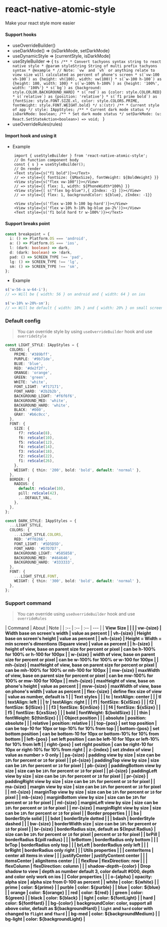 # react-native-atomic-style

Make your react style more easier

#### Support hooks

- useOverrideBuilder()
- useDarkMode() => {isDarkMode, setDarkMode}
- useDynamicStyle => [currentStyle, isDarkMode]
- useStyleBuilder => { `` ts /** * Convert tachyons syntax string to react native style * @param styleString String of multi prefix tachyons syntax * @example * // Note: `vw` and `vh` or anything relate to view size will calculated as percent of phone's screen * s(`vw-100 vh-100`) as {height: vh(100), width: vw(100)} * s(`w-100 h-100`) as {height: 100, width: 100} * s(`w-100% h-100%`) as {height: '100%', width: '100%'} * s(`bg`) as {background: style.COLOR.BACKGROUND_HARD} * s(`red`) as {color: style.COLOR.RED} * s(`relative`) as {position: 'relative'} * s(`f1 prime bold`) as {fontSize: style.FONT.SIZE.xl, color: style.COLORS.PRIME, fontWeight: style.FONT.WEIGHT.bold} */ s:(str) /** * Current style of app */ style: IAppStyles; /** * Current dark mode status */ isDarkMode: boolean; /** * Set dark mode status */ setDarkMode: (u: React.SetStateAction<boolean>) => void;  `` }
- useOverrideRules(rules)

#### Import hook and using it

- Example

```tsx
    import { useStyleBuilder } from 'react-native-atomic-style';
    // On function component body
    const { s } = useStyleBuilder();
    // On render
    <Text style={s("f1 bold")}></Text>
    // => style={{ fontSize: {$MaxSize}, fontWeight: ${BoldWeight} }}
    <View style={s("flex vw-100")}></View>
    // => style={{ flex: 1, width: ${PhoneWidth*100%} }}
    <View style={[ s("flex bg-blue"),{ zIndex: -1} ]}></View>
    // => style={{ flex: 1, backgroundColor: ${blue}, zIndex: -1}}

    <View style={s('flex w-100 h-100 bg-hard')}></View>
    <View style={s('flex w-10% h-10% bg-blue pa-2%')}></View>
    <Text style={s('f1 bold hard tr w-100%')}></Text>
```

#### Support breaks point

```ts
const breakpoint = {
  i: () => Platform.OS === 'android',
  a: () => Platform.OS === 'ios',
  l: (dark: boolean) => dark,
  d: (dark: boolean) => !dark,
  pad: () => SCREEN_TYPE !== 'pad',
  lg: () => SCREEN_TYPE !== 'lg',
  sm: () => SCREEN_TYPE !== 'sm',
};
```

- Example

```ts
s('w-56-a w-64-i');
// => Will be { width: 56 } on android and { width: 64 } on ios

s('w-10% w-20%-sm');
// => Will be default { width: 10% } and { width: 20% } on small screen
```

### Default config

> You can override style by using `useOverrideBuilder` hook and use `overrideStyle`

```ts
const LIGHT_STYLE: IAppStyles = {
  COLORS: {
    PRIME: '#389bff',
    PURPLE: '#9b71de',
    BLUE: 'blue',
    RED: '#de2f2f',
    ORANGE: 'orange',
    GREEN: 'green',
    WHITE: 'white',
    FONT_LIGHT: '#717171',
    FONT_HARD: '#2b2b2b',
    BACKGROUND_LIGHT: '#f6f6f6',
    BACKGROUND_MED: 'white',
    BACKGROUND_HARD: 'white',
    BLACK: '#000',
    GRAY: '#b6c0cc',
  },
  FONT: {
    SIZE: {
      f7: reScale(8),
      f6: reScale(10),
      f5: reScale(12),
      f4: reScale(14),
      f3: reScale(18),
      f2: reScale(22),
      f1: reScale(26),
    },
    WEIGHT: { thin: '200', bold: 'bold', default: 'normal' },
  },
  BORDER: {
    RADIUS: {
      default: reScale(10),
      pill: reScale(42),
      ...DEFAULT_VAL,
    },
  },
};

const DARK_STYLE: IAppStyles = {
  ...LIGHT_STYLE,
  COLORS: {
    ...LIGHT_STYLE.COLORS,
    RED: '#ff0266',
    FONT_LIGHT: '#5D5D5D',
    FONT_HARD: '#D7D7D7',
    BACKGROUND_LIGHT: '#585858',
    BACKGROUND_MED: '#464646',
    BACKGROUND_HARD: '#333333',
  },
  FONT: {
    ...LIGHT_STYLE.FONT,
    WEIGHT: { thin: '300', bold: 'bold', default: 'normal' },
  },
};
```

### Support command

> You can override using `useOverrideBuilder` hook and use `overrideRules`

| Command | About | Note |
| :-- | :-- | :-- | --- |
| <b>View Size |  |  |
| vw-{size} | Width base on screen's width | value as percent |
| vh-{size} | Height base on screen's height | value as percent |
| wh-{size} | Height = Width = min screen's dimentions (Square view) | value as percent |
| h-{size} | height of view, base on parent size for percent or pixel | can be h-100% for 100% or h-100 for 100px |
| w-{size} | width of view, base on parent size for percent or pixel | can be w-100% for 100% or w-100 for 100px |
| mh-{size} | maxHeight of view, base on parent size for percent or pixel | can be mh-100% for 100% or mh-100 for 100px |
| mw-{size} | maxWidth of view, base on parent size for percent or pixel | can be mw-100% for 100% or mw-100 for 100px |
| mvh-{size} | maxHeight of view, base on phone's height | value as percent |
| mvw-{size} | maxWidth of view, base on phone's width | value as percent |
| flex-{size} | define flex size of view | value as number, default is 1 |
| <b>Text styles |  |
| tc | textAlign: center |  |
| tl | textAlign: left |  |
| tr | textAlign: right |  |
| f1 | fontSize: \${xlSize} |  |
| f2 | fontSize: \${lSize} |  |
| f3 | fontSize: \${mSize} |  |
| f4 | fontSize: \${sSize} |  |
| f5 | fontSize: \${xsSize} |  |
| bold | fontWeight: \${boldSize} |  |
| thin | fontWeight: \${thinSize} |  |
| <b>Object position |  |
| absolute | position: absolute |  |
| relative | position: relative |  |
| top-{pos} | set top position | can be top-10 for 10px or top-10% for 10% from top |
| bottom-{pos} | set bottom position | can be bottom-10 for 10px or bottom-10% for 10% from bottom |
| left-{pos} | set left position | can be left-10 for 10px or left-10% for 10% from left |
| right-{pos} | set right position | can be right-10 for 10px or right-10% for 10% from right |
| z-{index} | set zIndex of view | value as number > 0 only |
| pa-{size} | padding view by size | size can be `10%` for percent or `10` for pixel |
| pt-{size} | paddingTop view by size | size can be `10%` for percent or `10` for pixel |
| pb-{size} | paddingBottom view by size | size can be `10%` for percent or `10` for pixel |
| pl-{size} | paddingLeft view by size | size can be `10%` for percent or `10` for pixel |
| pr-{size} | paddingRight view by size | size can be `10%` for percent or `10` for pixel |
| ma-{size} | margin view by size | size can be `10%` for percent or `10` for pixel |
| mt-{size} | marginTop view by size | size can be `10%` for percent or `10` for pixel |
| mb-{size} | marginBottom view by size | size can be `10%` for percent or `10` for pixel |
| ml-{size} | marginLeft view by size | size can be `10%` for percent or `10` for pixel |
| mr-{size} | marginRight view by size | size can be `10%` for percent or `10` for pixel |
| <b>Border properties |  |
| ba | borderStyle solid |  |
| bdot | borderStyle dotted |  |
| bdash | borderStyle dashed |  |
| bw-{size} | borderWidth size | size can be `10%` for percent or `10` for pixel |
| br-{size} | borderRadius size, default as \${Input Radius} | size can be `10%` for percent or `10` for pixel | percent or `10` for pixel |
| brPill | borderRadius \${pill radius} |  |
| brBottom | borderRadius only bottom |  |
| brTop | borderRadius only top |  |
| brLeft | borderRadius only left |  |
| brRight | borderRadius only right |  |
| <b>Utils properties |  |
| centerItems | center all items in view |  |
| justifyCenter | justifyContent center |  |
| itemsCenter | alignItems center |  |
| flexRow | flexDirection: row |  |
| flexColumn | flexDirection: column |  |
| shadow-${depth}-${color} | Drop shadow to view | depth as number default 3, color default #000, depth and color only work on ios |
| <b>Color properties |  |
| o-{alpha} | opacity: alpha size | alpha size from 0-100 as percent |
| white | color: \${white} |
| prime | color: \${prime} |
| purble | color: \${purble} |
| blue | color: \${blue} |
| orange | color: \${orange} |
| red | color: \${red} |
| green | color: \${green} |
| black | color: \${black} |
| light | color: \${fontLight} |
| hard | color: \${fontHard} |
| bg-{color} | backgroundColor: color, support all above color, default as \${backgroundHard} | `light` and `hard` color with changed to `flight` and `fhard` |
| bg-med | color: \${backgroundMedium} |
| bg-light | color: \${backgroundLight} |
